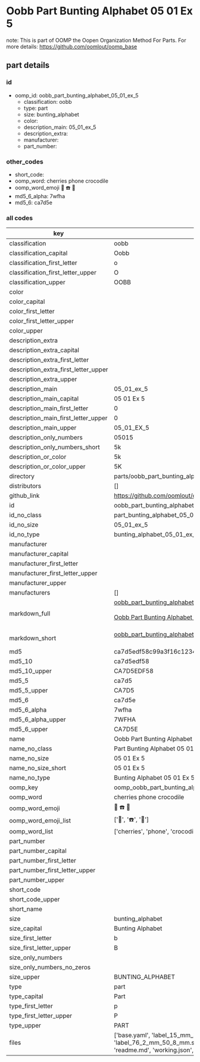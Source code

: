# Oobb Part Bunting Alphabet 05 01 Ex 5  

note: This is part of OOMP the Oopen Organization Method For Parts. For more details: https://github.com/oomlout/oomp_base

##  part details





### id
* oomp_id: oobb_part_bunting_alphabet_05_01_ex_5
  * classification: oobb
  * type: part
  * size: bunting_alphabet
  * color: 
  * description_main: 05_01_ex_5
  * description_extra: 
  * manufacturer: 
  * part_number: 

### other_codes
* short_code: 
* oomp_word: cherries phone crocodile
* oomp_word_emoji :cherries: :phone: :crocodile:
* md5_6_alpha: 7wfha
* md5_6: ca7d5e

### all codes 
| key | value |  
| --- | --- |  
| classification | oobb |  
| classification_capital | Oobb |  
| classification_first_letter | o |  
| classification_first_letter_upper | O |  
| classification_upper | OOBB |  
| color |  |  
| color_capital |  |  
| color_first_letter |  |  
| color_first_letter_upper |  |  
| color_upper |  |  
| description_extra |  |  
| description_extra_capital |  |  
| description_extra_first_letter |  |  
| description_extra_first_letter_upper |  |  
| description_extra_upper |  |  
| description_main | 05_01_ex_5 |  
| description_main_capital | 05 01 Ex 5 |  
| description_main_first_letter | 0 |  
| description_main_first_letter_upper | 0 |  
| description_main_upper | 05_01_EX_5 |  
| description_only_numbers | 05015 |  
| description_only_numbers_short | 5k |  
| description_or_color | 5k |  
| description_or_color_upper | 5K |  
| directory | parts/oobb_part_bunting_alphabet_05_01_ex_5 |  
| distributors | [] |  
| github_link | https://github.com/oomlout/oomlout_oomp_part_src/tree/main/parts/oobb_part_bunting_alphabet_05_01_ex_5/working |  
| id | oobb_part_bunting_alphabet_05_01_ex_5 |  
| id_no_class | part_bunting_alphabet_05_01_ex_5 |  
| id_no_size | 05_01_ex_5 |  
| id_no_type | bunting_alphabet_05_01_ex_5 |  
| manufacturer |  |  
| manufacturer_capital |  |  
| manufacturer_first_letter |  |  
| manufacturer_first_letter_upper |  |  
| manufacturer_upper |  |  
| manufacturers | [] |  
| markdown_full | [oobb_part_bunting_alphabet_05_01_ex_5](https://github.com/oomlout/oomlout_oomp_part_src/tree/main/parts/oobb_part_bunting_alphabet_05_01_ex_5/working)<br>[](https://github.com/oomlout/oomlout_oomp_part_src/tree/main/parts/oobb_part_bunting_alphabet_05_01_ex_5/working)<br>[Oobb Part Bunting Alphabet 05 01 Ex 5](https://github.com/oomlout/oomlout_oomp_part_src/tree/main/parts/oobb_part_bunting_alphabet_05_01_ex_5/working)<br><br> |  
| markdown_short | [oobb_part_bunting_alphabet_05_01_ex_5](https://github.com/oomlout/oomlout_oomp_part_src/tree/main/parts/oobb_part_bunting_alphabet_05_01_ex_5/working)<br><br> |  
| md5 | ca7d5edf58c99a3f16c12345aa6aba70 |  
| md5_10 | ca7d5edf58 |  
| md5_10_upper | CA7D5EDF58 |  
| md5_5 | ca7d5 |  
| md5_5_upper | CA7D5 |  
| md5_6 | ca7d5e |  
| md5_6_alpha | 7wfha |  
| md5_6_alpha_upper | 7WFHA |  
| md5_6_upper | CA7D5E |  
| name | Oobb Part Bunting Alphabet 05 01 Ex 5 |  
| name_no_class | Part Bunting Alphabet 05 01 Ex 5 |  
| name_no_size | 05 01 Ex 5 |  
| name_no_size_short | 05 01 Ex 5 |  
| name_no_type | Bunting Alphabet 05 01 Ex 5 |  
| oomp_key | oomp_oobb_part_bunting_alphabet_05_01_ex_5 |  
| oomp_word | cherries phone crocodile |  
| oomp_word_emoji | :cherries: :phone: :crocodile: |  
| oomp_word_emoji_list | [':cherries:', ':phone:', ':crocodile:'] |  
| oomp_word_list | ['cherries', 'phone', 'crocodile'] |  
| part_number |  |  
| part_number_capital |  |  
| part_number_first_letter |  |  
| part_number_first_letter_upper |  |  
| part_number_upper |  |  
| short_code |  |  
| short_code_upper |  |  
| short_name |  |  
| size | bunting_alphabet |  
| size_capital | Bunting Alphabet |  
| size_first_letter | b |  
| size_first_letter_upper | B |  
| size_only_numbers |  |  
| size_only_numbers_no_zeros |  |  
| size_upper | BUNTING_ALPHABET |  
| type | part |  
| type_capital | Part |  
| type_first_letter | p |  
| type_first_letter_upper | P |  
| type_upper | PART |  
| files | ['base.yaml', 'label_15_mm_30_mm.pdf', 'label_15_mm_30_mm.svg', 'label_76_2_mm_50_8_mm.pdf', 'label_76_2_mm_50_8_mm.svg', 'label_oomlout_76_2_mm_50_8_mm.pdf', 'label_oomlout_76_2_mm_50_8_mm.svg', 'readme.md', 'working.json', 'working.yaml'] |  
